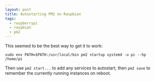 ```yaml
---
layout: post
title: Autostarting PM2 on Raspbian
tags:
  - raspberrypi
  - raspbian
  - pm2
---
```


This seemed to be the best way to get it to work:

```
sudo env PATH=$PATH:/usr/local/bin pm2 startup systemd -u pi --hp /home/pi
```

Then use `pm2 start...` to add any services to autostart, then `pm2 save` to remember the currently running instances on reboot.
